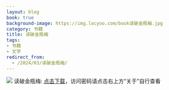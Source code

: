 ```yaml
---
layout: blog
book: true
background-image: https://img.locyoo.com/book读破金瓶梅.jpg
category: 书籍
title: 读破金瓶梅
tags:
- 书籍
- 文学
redirect_from:
  - /2024/03/读破金瓶梅/
---
```

![](https://img.locyoo.com/book读破金瓶梅.jpg)
读破金瓶梅: <a name = "ref1" href="https://url18.ctfile.com/f/50983618-1353910813-859b9e?p=3619">点击下载</a>，访问密码请点击右上方“关于”自行查看